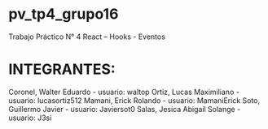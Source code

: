 # pv_tp4_grupo16
Trabajo Práctico N° 4 React – Hooks - Eventos

# INTEGRANTES:
Coronel, Walter Eduardo - usuario: waltop
Ortiz, Lucas Maximiliano - usuario: lucasortiz512
Mamani, Erick Rolando - usuario: MamaniErick
Soto, Guillermo Javier - usuario: Javiersot0
Salas, Jesica Abigail Solange -  usuario: J3si
